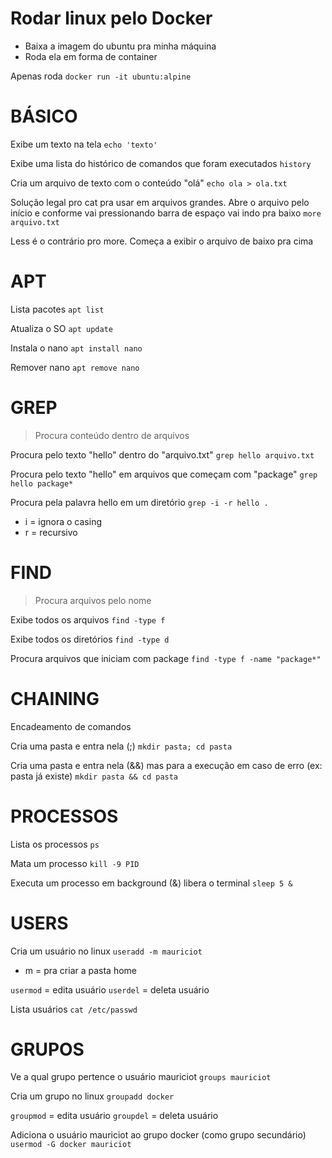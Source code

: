 # Rodar linux pelo Docker
- Baixa a imagem do ubuntu pra minha máquina
- Roda ela em forma de container

Apenas roda
`docker run -it ubuntu:alpine`

# BÁSICO

Exibe um texto na tela
`echo 'texto'`

Exibe uma lista do histórico de comandos que foram executados
`history`

Cria um arquivo de texto com o conteúdo "olá"
`echo ola > ola.txt`

Solução legal pro cat pra usar em arquivos grandes. Abre o arquivo pelo início e conforme vai pressionando barra de espaço vai indo pra baixo
`more arquivo.txt`

Less é o contrário pro more. Começa a exibir o arquivo de baixo pra cima

# APT

Lista pacotes
`apt list`

Atualiza o SO
`apt update`

Instala o nano
`apt install nano`

Remover nano
`apt remove nano`

# GREP

> Procura conteúdo dentro de arquivos

Procura pelo texto "hello" dentro do "arquivo.txt"
`grep hello arquivo.txt`

Procura pelo texto "hello" em arquivos que começam com "package"
`grep hello package*`

Procura pela palavra hello em um diretório
`grep -i -r hello .`

- i = ignora o casing
- r = recursivo

# FIND

> Procura arquivos pelo nome

Exibe todos os arquivos
`find -type f`

Exibe todos os diretórios
`find -type d`

Procura arquivos que iniciam com package
`find -type f -name "package*"`

# CHAINING

Encadeamento de comandos

Cria uma pasta e entra nela (;)
`mkdir pasta; cd pasta`

Cria uma pasta e entra nela (&&) mas para a execução em caso de erro (ex: pasta já existe)
`mkdir pasta && cd pasta`

# PROCESSOS
Lista os processos
`ps`

Mata um processo
`kill -9 PID`

Executa um processo em background (&) libera o terminal
`sleep 5 &`

# USERS
Cria um usuário no linux
`useradd -m mauriciot`

- m = pra criar a pasta home

`usermod` = edita usuário
`userdel` = deleta usuário

Lista usuários
`cat /etc/passwd`

# GRUPOS
Ve a qual grupo pertence o usuário mauriciot
`groups mauriciot`

Cria um grupo no linux
`groupadd docker`

`groupmod` = edita usuário
`groupdel` = deleta usuário

Adiciona o usuário mauriciot ao grupo docker (como grupo secundário)
`usermod -G docker mauriciot`